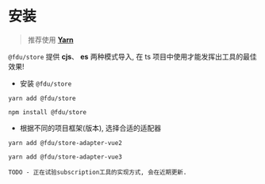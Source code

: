 # 安装

> 推荐使用 **[Yarn](https://yarnpkg.com/getting-started/install)**

`@fdu/store` 提供 **cjs**、 **es** 两种模式导入, 在 ts 项目中使用才能发挥出工具的最佳效果!

-   安装 `@fdu/store`

<CodeGroup>
  <CodeGroupItem title="YARN">

```bash:no-line-numbers
yarn add @fdu/store
```

  </CodeGroupItem>

  <CodeGroupItem title="NPM" active>

```bash:no-line-numbers
npm install @fdu/store
```

  </CodeGroupItem>
</CodeGroup>

-   根据不同的项目框架(版本), 选择合适的适配器

<CodeGroup>
  <CodeGroupItem title="Vue2.x">

```bash:no-line-numbers
yarn add @fdu/store-adapter-vue2
```

  </CodeGroupItem>

  <CodeGroupItem title="Vue3.x" active>

```bash:no-line-numbers
yarn add @fdu/store-adapter-vue3
```

  </CodeGroupItem>
  <CodeGroupItem title="React" active>

```:no-line-numbers
TODO - 正在试验subscription工具的实现方式, 会在近期更新.
```

  </CodeGroupItem>
</CodeGroup>
